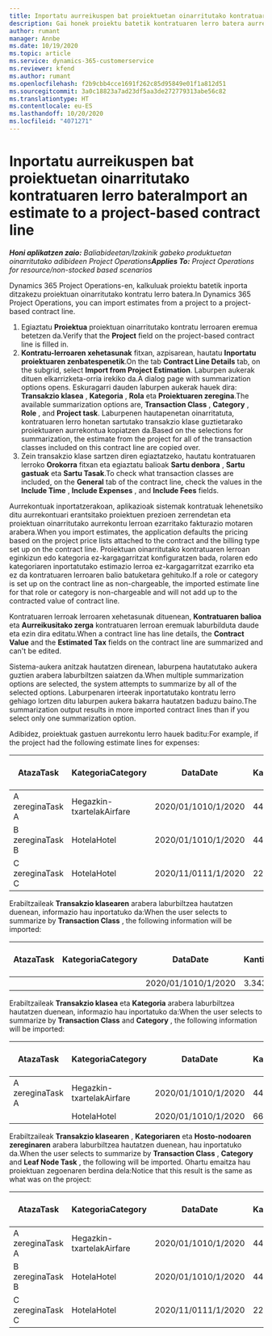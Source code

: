 ```yaml
---
title: Inportatu aurreikuspen bat proiektuetan oinarritutako kontratuaren lerro batera
description: Gai honek proiektu batetik kontratuaren lerro batera aurreikuspenak inportatzeari buruzko informazioa eskaintzen du.
author: rumant
manager: Annbe
ms.date: 10/19/2020
ms.topic: article
ms.service: dynamics-365-customerservice
ms.reviewer: kfend
ms.author: rumant
ms.openlocfilehash: f2b9cbb4cce1691f262c85d95849e01f1a812d51
ms.sourcegitcommit: 3a0c18823a7ad23df5aa3de272779313abe56c82
ms.translationtype: HT
ms.contentlocale: eu-ES
ms.lasthandoff: 10/20/2020
ms.locfileid: "4071271"
---
```

# <a name="import-an-estimate-to-a-project-based-contract-line"></a><span data-ttu-id="b0f64-103">Inportatu aurreikuspen bat proiektuetan oinarritutako kontratuaren lerro batera</span><span class="sxs-lookup"><span data-stu-id="b0f64-103">Import an estimate to a project-based contract line</span></span>

<span data-ttu-id="b0f64-104">_**Honi aplikatzen zaio:** Baliabideetan/Izakinik gabeko produktuetan oinarritutako adibideen Project Operations_</span><span class="sxs-lookup"><span data-stu-id="b0f64-104">_**Applies To:** Project Operations for resource/non-stocked based scenarios_</span></span>

<span data-ttu-id="b0f64-105">Dynamics 365 Project Operations-en, kalkuluak proiektu batetik inporta ditzakezu proiektuan oinarritutako kontratu lerro batera.</span><span class="sxs-lookup"><span data-stu-id="b0f64-105">In Dynamics 365 Project Operations, you can import estimates from a project to a project-based contract line.</span></span>

1. <span data-ttu-id="b0f64-106">Egiaztatu **Proiektua** proiektuan oinarritutako kontratu lerroaren eremua betetzen da.</span><span class="sxs-lookup"><span data-stu-id="b0f64-106">Verify that the **Project** field on the project-based contract line is filled in.</span></span>
2. <span data-ttu-id="b0f64-107">**Kontratu-lerroaren xehetasunak** fitxan, azpisarean, hautatu **Inportatu proiektuaren zenbatespenetik**.</span><span class="sxs-lookup"><span data-stu-id="b0f64-107">On the tab **Contract Line Details** tab, on the subgrid, select **Import from Project Estimation**.</span></span> <span data-ttu-id="b0f64-108">Laburpen aukerak dituen elkarrizketa-orria irekiko da.</span><span class="sxs-lookup"><span data-stu-id="b0f64-108">A dialog page with summarization options opens.</span></span> <span data-ttu-id="b0f64-109">Eskuragarri dauden laburpen aukerak hauek dira: **Transakzio klasea** , **Kategoria** , **Rola** eta **Proiektuaren zeregina**.</span><span class="sxs-lookup"><span data-stu-id="b0f64-109">The available summarization options are, **Transaction Class** , **Category** , **Role** , and **Project task**.</span></span> <span data-ttu-id="b0f64-110">Laburpenen hautapenetan oinarritatuta, kontratuaren lerro honetan sartutako transakzio klase guztietarako proiektuaren aurrekontua kopiatzen da.</span><span class="sxs-lookup"><span data-stu-id="b0f64-110">Based on the selections for summarization, the estimate from the project for all of the transaction classes included on this contract line are copied over.</span></span> 
3. <span data-ttu-id="b0f64-111">Zein transakzio klase sartzen diren egiaztatzeko, hautatu kontratuaren lerroko **Orokorra** fitxan eta egiaztatu balioak **Sartu denbora** , **Sartu gastuak** eta **Sartu Tasak**.</span><span class="sxs-lookup"><span data-stu-id="b0f64-111">To check what transaction classes are included, on the **General** tab of the contract line, check the values in the **Include Time** , **Include Expenses** , and **Include Fees** fields.</span></span>

<span data-ttu-id="b0f64-112">Aurrekontuak inportatzerakoan, aplikazioak sistemak kontratuak lehenetsiko ditu aurrekontuari erantsitako proiektuen prezioen zerrendetan eta proiektuan oinarritutako aurrekontu lerroan ezarritako fakturazio motaren arabera.</span><span class="sxs-lookup"><span data-stu-id="b0f64-112">When you import estimates, the application defaults the pricing based on the project price lists attached to the contract and the billing type set up on the contract line.</span></span> <span data-ttu-id="b0f64-113">Proiektuan oinarritutako kontratuaren lerroan eginkizun edo kategoria ez-kargagarritzat konfiguratzen bada, rolaren edo kategoriaren inportatutako estimazio lerroa ez-kargagarritzat ezarriko eta ez da kontratuaren lerroaren balio batuketara gehituko.</span><span class="sxs-lookup"><span data-stu-id="b0f64-113">If a role or category is set up on the contract line as non-chargeable, the imported estimate line for that role or category is non-chargeable and will not add up to the contracted value of contract line.</span></span>

<span data-ttu-id="b0f64-114">Kontratuaren lerroak lerroaren xehetasunak dituenean, **Kontratuaren balioa** eta **Aurreikusitako zerga** kontratuaren lerroan eremuak laburbilduta daude eta ezin dira editatu.</span><span class="sxs-lookup"><span data-stu-id="b0f64-114">When a contract line has line details, the **Contract Value** and the **Estimated Tax** fields on the contract line are summarized and can't be edited.</span></span>

<span data-ttu-id="b0f64-115">Sistema-aukera anitzak hautatzen direnean, laburpena hautatutako aukera guztien arabera laburbiltzen saiatzen da.</span><span class="sxs-lookup"><span data-stu-id="b0f64-115">When multiple summarization options are selected, the system attempts to summarize by all of the selected options.</span></span> <span data-ttu-id="b0f64-116">Laburpenaren irteerak inportatutako kontratu lerro gehiago lortzen ditu laburpen aukera bakarra hautatzen baduzu baino.</span><span class="sxs-lookup"><span data-stu-id="b0f64-116">The summarization output results in more imported contract lines than if you select only one summarization option.</span></span>

<span data-ttu-id="b0f64-117">Adibidez, proiektuak gastuen aurrekontu lerro hauek baditu:</span><span class="sxs-lookup"><span data-stu-id="b0f64-117">For example, if the project had the following estimate lines for expenses:</span></span>

| <span data-ttu-id="b0f64-118">Ataza</span><span class="sxs-lookup"><span data-stu-id="b0f64-118">Task</span></span> | <span data-ttu-id="b0f64-119">Kategoria</span><span class="sxs-lookup"><span data-stu-id="b0f64-119">Category</span></span> | <span data-ttu-id="b0f64-120">Data</span><span class="sxs-lookup"><span data-stu-id="b0f64-120">Date</span></span> | <span data-ttu-id="b0f64-121">Kantitatea</span><span class="sxs-lookup"><span data-stu-id="b0f64-121">Quantity</span></span> | <span data-ttu-id="b0f64-122">Unitate-prezioa</span><span class="sxs-lookup"><span data-stu-id="b0f64-122">Unit price</span></span> | <span data-ttu-id="b0f64-123">Kopurua</span><span class="sxs-lookup"><span data-stu-id="b0f64-123">Amount</span></span> |
| --- | --- | --- | --- | --- | --- |
| <span data-ttu-id="b0f64-124">A zeregina</span><span class="sxs-lookup"><span data-stu-id="b0f64-124">Task A</span></span> | <span data-ttu-id="b0f64-125">Hegazkin-txartelak</span><span class="sxs-lookup"><span data-stu-id="b0f64-125">Airfare</span></span> | <span data-ttu-id="b0f64-126">2020/01/10</span><span class="sxs-lookup"><span data-stu-id="b0f64-126">10/1/2020</span></span> | <span data-ttu-id="b0f64-127">4</span><span class="sxs-lookup"><span data-stu-id="b0f64-127">4</span></span> | <span data-ttu-id="b0f64-128">400</span><span class="sxs-lookup"><span data-stu-id="b0f64-128">400</span></span> | <span data-ttu-id="b0f64-129">1600</span><span class="sxs-lookup"><span data-stu-id="b0f64-129">1600</span></span> |
| <span data-ttu-id="b0f64-130">B zeregina</span><span class="sxs-lookup"><span data-stu-id="b0f64-130">Task B</span></span> | <span data-ttu-id="b0f64-131">Hotela</span><span class="sxs-lookup"><span data-stu-id="b0f64-131">Hotel</span></span> | <span data-ttu-id="b0f64-132">2020/01/10</span><span class="sxs-lookup"><span data-stu-id="b0f64-132">10/1/2020</span></span> | <span data-ttu-id="b0f64-133">4</span><span class="sxs-lookup"><span data-stu-id="b0f64-133">4</span></span> | <span data-ttu-id="b0f64-134">200</span><span class="sxs-lookup"><span data-stu-id="b0f64-134">200</span></span> | <span data-ttu-id="b0f64-135">800</span><span class="sxs-lookup"><span data-stu-id="b0f64-135">800</span></span> |
| <span data-ttu-id="b0f64-136">C zeregina</span><span class="sxs-lookup"><span data-stu-id="b0f64-136">Task C</span></span> | <span data-ttu-id="b0f64-137">Hotela</span><span class="sxs-lookup"><span data-stu-id="b0f64-137">Hotel</span></span> | <span data-ttu-id="b0f64-138">2020/11/01</span><span class="sxs-lookup"><span data-stu-id="b0f64-138">11/1/2020</span></span> | <span data-ttu-id="b0f64-139">2</span><span class="sxs-lookup"><span data-stu-id="b0f64-139">2</span></span> | <span data-ttu-id="b0f64-140">200</span><span class="sxs-lookup"><span data-stu-id="b0f64-140">200</span></span> | <span data-ttu-id="b0f64-141">400</span><span class="sxs-lookup"><span data-stu-id="b0f64-141">400</span></span> |

<span data-ttu-id="b0f64-142">Erabiltzaileak **Transakzio klasearen** arabera laburbiltzea hautatzen duenean, informazio hau inportatuko da:</span><span class="sxs-lookup"><span data-stu-id="b0f64-142">When the user selects to summarize by **Transaction Class** , the following information will be imported:</span></span>

| <span data-ttu-id="b0f64-143">Ataza</span><span class="sxs-lookup"><span data-stu-id="b0f64-143">Task</span></span> | <span data-ttu-id="b0f64-144">Kategoria</span><span class="sxs-lookup"><span data-stu-id="b0f64-144">Category</span></span> | <span data-ttu-id="b0f64-145">Data</span><span class="sxs-lookup"><span data-stu-id="b0f64-145">Date</span></span> | <span data-ttu-id="b0f64-146">Kantitatea</span><span class="sxs-lookup"><span data-stu-id="b0f64-146">Quantity</span></span> | <span data-ttu-id="b0f64-147">Unitate-prezioa</span><span class="sxs-lookup"><span data-stu-id="b0f64-147">Unit price</span></span> | <span data-ttu-id="b0f64-148">Kopurua</span><span class="sxs-lookup"><span data-stu-id="b0f64-148">Amount</span></span> |
| --- | --- | --- | --- | --- | --- |
| &nbsp;  | &nbsp;  | <span data-ttu-id="b0f64-149">2020/01/10</span><span class="sxs-lookup"><span data-stu-id="b0f64-149">10/1/2020</span></span> | <span data-ttu-id="b0f64-150">3.34</span><span class="sxs-lookup"><span data-stu-id="b0f64-150">3.34</span></span> | <span data-ttu-id="b0f64-151">840</span><span class="sxs-lookup"><span data-stu-id="b0f64-151">840</span></span> | <span data-ttu-id="b0f64-152">2800</span><span class="sxs-lookup"><span data-stu-id="b0f64-152">2800</span></span> |

<span data-ttu-id="b0f64-153">Erabiltzaileak **Transakzio klasea** eta **Kategoria** arabera laburbiltzea hautatzen duenean, informazio hau inportatuko da:</span><span class="sxs-lookup"><span data-stu-id="b0f64-153">When the user selects to summarize by **Transaction Class** and **Category** , the following information will be imported:</span></span>

| <span data-ttu-id="b0f64-154">Ataza</span><span class="sxs-lookup"><span data-stu-id="b0f64-154">Task</span></span> | <span data-ttu-id="b0f64-155">Kategoria</span><span class="sxs-lookup"><span data-stu-id="b0f64-155">Category</span></span> | <span data-ttu-id="b0f64-156">Data</span><span class="sxs-lookup"><span data-stu-id="b0f64-156">Date</span></span> | <span data-ttu-id="b0f64-157">Kantitatea</span><span class="sxs-lookup"><span data-stu-id="b0f64-157">Quantity</span></span> | <span data-ttu-id="b0f64-158">Unitate-prezioa</span><span class="sxs-lookup"><span data-stu-id="b0f64-158">Unit price</span></span> | <span data-ttu-id="b0f64-159">Kopurua</span><span class="sxs-lookup"><span data-stu-id="b0f64-159">Amount</span></span> |
| --- | --- | --- | --- | --- | --- |
| <span data-ttu-id="b0f64-160">A zeregina</span><span class="sxs-lookup"><span data-stu-id="b0f64-160">Task A</span></span> | <span data-ttu-id="b0f64-161">Hegazkin-txartelak</span><span class="sxs-lookup"><span data-stu-id="b0f64-161">Airfare</span></span> | <span data-ttu-id="b0f64-162">2020/01/10</span><span class="sxs-lookup"><span data-stu-id="b0f64-162">10/1/2020</span></span> | <span data-ttu-id="b0f64-163">4</span><span class="sxs-lookup"><span data-stu-id="b0f64-163">4</span></span> | <span data-ttu-id="b0f64-164">400</span><span class="sxs-lookup"><span data-stu-id="b0f64-164">400</span></span> | <span data-ttu-id="b0f64-165">1600</span><span class="sxs-lookup"><span data-stu-id="b0f64-165">1600</span></span> |
| &nbsp;  | <span data-ttu-id="b0f64-166">Hotela</span><span class="sxs-lookup"><span data-stu-id="b0f64-166">Hotel</span></span> | <span data-ttu-id="b0f64-167">2020/01/10</span><span class="sxs-lookup"><span data-stu-id="b0f64-167">10/1/2020</span></span> | <span data-ttu-id="b0f64-168">6</span><span class="sxs-lookup"><span data-stu-id="b0f64-168">6</span></span> | <span data-ttu-id="b0f64-169">200</span><span class="sxs-lookup"><span data-stu-id="b0f64-169">200</span></span> | <span data-ttu-id="b0f64-170">1200</span><span class="sxs-lookup"><span data-stu-id="b0f64-170">1200</span></span> |

<span data-ttu-id="b0f64-171">Erabiltzaileak **Transakzio klasearen** , **Kategoriaren** eta **Hosto-nodoaren zereginaren** arabera laburbiltzea hautatzen duenean, hau inportatuko da.</span><span class="sxs-lookup"><span data-stu-id="b0f64-171">When the user selects to summarize by **Transaction Class** , **Category** and **Leaf Node Task** , the following will be imported.</span></span> <span data-ttu-id="b0f64-172">Ohartu emaitza hau proiektuan zegoenaren berdina dela:</span><span class="sxs-lookup"><span data-stu-id="b0f64-172">Notice that this result is the same as what was on the project:</span></span>

| <span data-ttu-id="b0f64-173">Ataza</span><span class="sxs-lookup"><span data-stu-id="b0f64-173">Task</span></span> | <span data-ttu-id="b0f64-174">Kategoria</span><span class="sxs-lookup"><span data-stu-id="b0f64-174">Category</span></span> | <span data-ttu-id="b0f64-175">Data</span><span class="sxs-lookup"><span data-stu-id="b0f64-175">Date</span></span> | <span data-ttu-id="b0f64-176">Kantitatea</span><span class="sxs-lookup"><span data-stu-id="b0f64-176">Quantity</span></span> | <span data-ttu-id="b0f64-177">Unitate-prezioa</span><span class="sxs-lookup"><span data-stu-id="b0f64-177">Unit price</span></span> | <span data-ttu-id="b0f64-178">Kopurua</span><span class="sxs-lookup"><span data-stu-id="b0f64-178">Amount</span></span> |
| --- | --- | --- | --- | --- | --- |
| <span data-ttu-id="b0f64-179">A zeregina</span><span class="sxs-lookup"><span data-stu-id="b0f64-179">Task A</span></span> | <span data-ttu-id="b0f64-180">Hegazkin-txartelak</span><span class="sxs-lookup"><span data-stu-id="b0f64-180">Airfare</span></span> | <span data-ttu-id="b0f64-181">2020/01/10</span><span class="sxs-lookup"><span data-stu-id="b0f64-181">10/1/2020</span></span> | <span data-ttu-id="b0f64-182">4</span><span class="sxs-lookup"><span data-stu-id="b0f64-182">4</span></span> | <span data-ttu-id="b0f64-183">400</span><span class="sxs-lookup"><span data-stu-id="b0f64-183">400</span></span> | <span data-ttu-id="b0f64-184">1600</span><span class="sxs-lookup"><span data-stu-id="b0f64-184">1600</span></span> |
| <span data-ttu-id="b0f64-185">B zeregina</span><span class="sxs-lookup"><span data-stu-id="b0f64-185">Task B</span></span> | <span data-ttu-id="b0f64-186">Hotela</span><span class="sxs-lookup"><span data-stu-id="b0f64-186">Hotel</span></span> | <span data-ttu-id="b0f64-187">2020/01/10</span><span class="sxs-lookup"><span data-stu-id="b0f64-187">10/1/2020</span></span> | <span data-ttu-id="b0f64-188">4</span><span class="sxs-lookup"><span data-stu-id="b0f64-188">4</span></span> | <span data-ttu-id="b0f64-189">200</span><span class="sxs-lookup"><span data-stu-id="b0f64-189">200</span></span> | <span data-ttu-id="b0f64-190">800</span><span class="sxs-lookup"><span data-stu-id="b0f64-190">800</span></span> |
| <span data-ttu-id="b0f64-191">C zeregina</span><span class="sxs-lookup"><span data-stu-id="b0f64-191">Task C</span></span> | <span data-ttu-id="b0f64-192">Hotela</span><span class="sxs-lookup"><span data-stu-id="b0f64-192">Hotel</span></span> | <span data-ttu-id="b0f64-193">2020/11/01</span><span class="sxs-lookup"><span data-stu-id="b0f64-193">11/1/2020</span></span> | <span data-ttu-id="b0f64-194">2</span><span class="sxs-lookup"><span data-stu-id="b0f64-194">2</span></span> | <span data-ttu-id="b0f64-195">200</span><span class="sxs-lookup"><span data-stu-id="b0f64-195">200</span></span> | <span data-ttu-id="b0f64-196">400</span><span class="sxs-lookup"><span data-stu-id="b0f64-196">400</span></span> |
